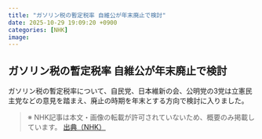 ```yaml
---
title: "ガソリン税の暫定税率 自維公が年末廃止で検討"
date: 2025-10-29 19:09:20 +0900
categories: [NHK]
image: 
---
```

## ガソリン税の暫定税率 自維公が年末廃止で検討

ガソリン税の暫定税率について、自民党、日本維新の会、公明党の3党は立憲民主党などの意見を踏まえ、廃止の時期を年末とする方向で検討に入りました。

> ※ NHK記事は本文・画像の転載が許可されていないため、概要のみ掲載しています。
[出典（NHK）](http://www3.nhk.or.jp/news/html/20251030/k10014962631000.html)
